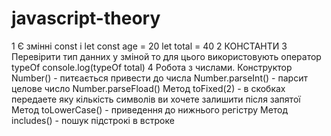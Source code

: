 # javascript-theory
1 Є змінні const і let
const age = 20
let total = 40
2 КОНСТАНТИ
3 Перевірити тип данних у зміной то для цього використовують оператор typeOf console.log(typeOf total)
4 Робота з числами. Конструктор Number() - питєається привести до числа Number.parseInt() - парсит целове число Number.parseFload() Метод toFixed(2) - в скобках передаете яку кількість символів ви хочете залишити після запятої Метод toLowerCase() - приведення до нижнього регістру Метод includes() - пошук підстрокі в встроке 
